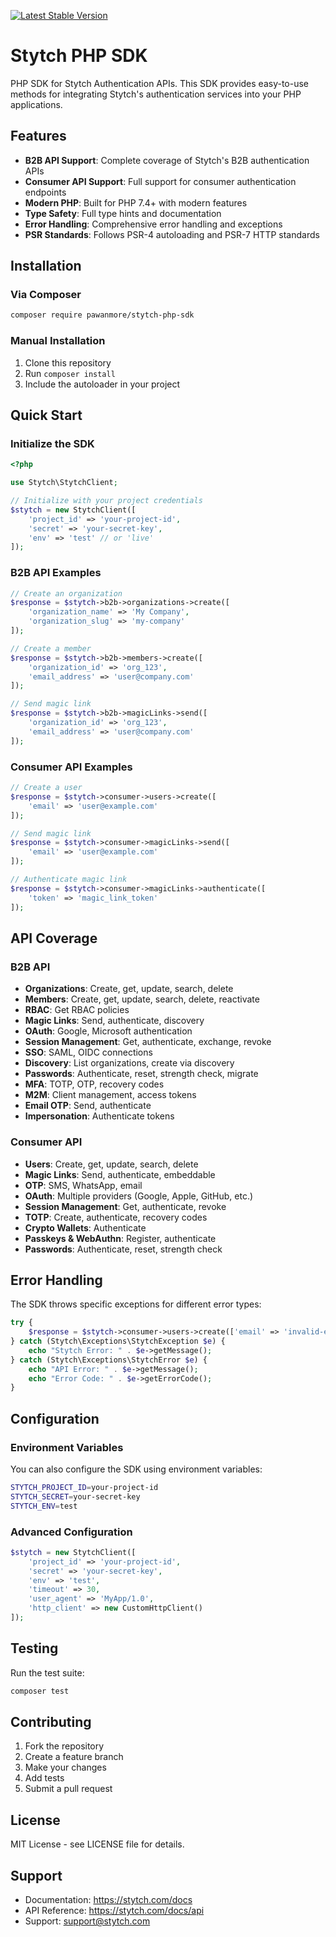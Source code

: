 [![Latest Stable Version](https://poser.pugx.org/pawanmore/stytch-php-sdk/v/stable)](https://packagist.org/packages/pawanmore/stytch-php-sdk)

# Stytch PHP SDK

PHP SDK for Stytch Authentication APIs. This SDK provides easy-to-use methods for integrating Stytch's authentication services into your PHP applications.

## Features

- **B2B API Support**: Complete coverage of Stytch's B2B authentication APIs
- **Consumer API Support**: Full support for consumer authentication endpoints
- **Modern PHP**: Built for PHP 7.4+ with modern features
- **Type Safety**: Full type hints and documentation
- **Error Handling**: Comprehensive error handling and exceptions
- **PSR Standards**: Follows PSR-4 autoloading and PSR-7 HTTP standards

## Installation

### Via Composer

```bash
composer require pawanmore/stytch-php-sdk
```

### Manual Installation

1. Clone this repository
2. Run `composer install`
3. Include the autoloader in your project

## Quick Start

### Initialize the SDK

```php
<?php

use Stytch\StytchClient;

// Initialize with your project credentials
$stytch = new StytchClient([
    'project_id' => 'your-project-id',
    'secret' => 'your-secret-key',
    'env' => 'test' // or 'live'
]);
```

### B2B API Examples

```php
// Create an organization
$response = $stytch->b2b->organizations->create([
    'organization_name' => 'My Company',
    'organization_slug' => 'my-company'
]);

// Create a member
$response = $stytch->b2b->members->create([
    'organization_id' => 'org_123',
    'email_address' => 'user@company.com'
]);

// Send magic link
$response = $stytch->b2b->magicLinks->send([
    'organization_id' => 'org_123',
    'email_address' => 'user@company.com'
]);
```

### Consumer API Examples

```php
// Create a user
$response = $stytch->consumer->users->create([
    'email' => 'user@example.com'
]);

// Send magic link
$response = $stytch->consumer->magicLinks->send([
    'email' => 'user@example.com'
]);

// Authenticate magic link
$response = $stytch->consumer->magicLinks->authenticate([
    'token' => 'magic_link_token'
]);
```

## API Coverage

### B2B API
- **Organizations**: Create, get, update, search, delete
- **Members**: Create, get, update, search, delete, reactivate
- **RBAC**: Get RBAC policies
- **Magic Links**: Send, authenticate, discovery
- **OAuth**: Google, Microsoft authentication
- **Session Management**: Get, authenticate, exchange, revoke
- **SSO**: SAML, OIDC connections
- **Discovery**: List organizations, create via discovery
- **Passwords**: Authenticate, reset, strength check, migrate
- **MFA**: TOTP, OTP, recovery codes
- **M2M**: Client management, access tokens
- **Email OTP**: Send, authenticate
- **Impersonation**: Authenticate tokens

### Consumer API
- **Users**: Create, get, update, search, delete
- **Magic Links**: Send, authenticate, embeddable
- **OTP**: SMS, WhatsApp, email
- **OAuth**: Multiple providers (Google, Apple, GitHub, etc.)
- **Session Management**: Get, authenticate, revoke
- **TOTP**: Create, authenticate, recovery codes
- **Crypto Wallets**: Authenticate
- **Passkeys & WebAuthn**: Register, authenticate
- **Passwords**: Authenticate, reset, strength check

## Error Handling

The SDK throws specific exceptions for different error types:

```php
try {
    $response = $stytch->consumer->users->create(['email' => 'invalid-email']);
} catch (Stytch\Exceptions\StytchException $e) {
    echo "Stytch Error: " . $e->getMessage();
} catch (Stytch\Exceptions\StytchError $e) {
    echo "API Error: " . $e->getMessage();
    echo "Error Code: " . $e->getErrorCode();
}
```

## Configuration

### Environment Variables

You can also configure the SDK using environment variables:

```bash
STYTCH_PROJECT_ID=your-project-id
STYTCH_SECRET=your-secret-key
STYTCH_ENV=test
```

### Advanced Configuration

```php
$stytch = new StytchClient([
    'project_id' => 'your-project-id',
    'secret' => 'your-secret-key',
    'env' => 'test',
    'timeout' => 30,
    'user_agent' => 'MyApp/1.0',
    'http_client' => new CustomHttpClient()
]);
```

## Testing

Run the test suite:

```bash
composer test
```

## Contributing

1. Fork the repository
2. Create a feature branch
3. Make your changes
4. Add tests
5. Submit a pull request

## License

MIT License - see LICENSE file for details.

## Support

- Documentation: https://stytch.com/docs
- API Reference: https://stytch.com/docs/api
- Support: support@stytch.com 
